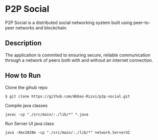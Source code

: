 # P2P Social

P2P Social is a distributed social networking system built using peer-to-peer networks and blockchain.

## Description

The application is commited to ensuring secure, reilable communication through a network of peers both with and without an internet connection.

## How to Run

Clone the gihub repo

`$ git clone https://github.com/Abbas-Rizvi/p2p-social.git`

Compile java classes

`javac -cp "./src/main/:./lib/*" *.java`

Run Server UI java class

`java -Xmx1028m -cp "./src/main/:./lib/*" network.ServerUI`






